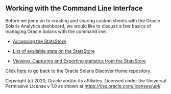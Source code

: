 ## Working with the Command Line Interface

Before we jump on to creating and sharing custom sheets with the Oracle Solaris Analytics dashboard, we would like to discuss a few basics of managing Oracle Solaris with the command line.

- [Accessing the StatsStore](accessingsolaris.md)

- [List of available stats on the StatsStore](solarislistofstats.md)

- [Viewing, Capturing and Exporting statistics from the StatsStore](capturestats.md)

  





Click [here](oraclesolaris-contrib) to go back to the Oracle Solaris Discover Home repository.



Copyright (c) 2020, Oracle and/or its affiliates.
 Licensed under the Universal Permissive License v 1.0 as shown at <https://oss.oracle.com/licenses/upl/>.
